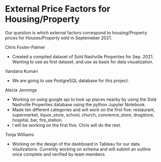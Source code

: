 # External Price Factors for Housing/Property
Our question is which external factors correspond to housing/Property prices for Houses/Property sold in Septemeber 2021.


Chris Foster-Palmer
- Created a compiled dataset of Sold Nashville Properties for Sep. 2021. Wanting to use as first dataset, and use as basis for data visualization.

Vandana Kumari
- We are going to use PostgreSQL database for this project.

Alecia Jennings
- Working on using google api to look up places nearby by using the Sold Nashville Properties database using the python Jupyter Notebook.
- Made ten different categories and will work on the first five: restaurant, supermarket, liquor_store, school, church, convience_store, drugstore, hospital, bar, fire_station.
- I will be working on the first five.  Chris will do the rest.

Tonja Williams
- Working on the design of the dashboard in Tableau for our data visulizations. Currently working on schema and will submit an outline once complete and verified by team members.

